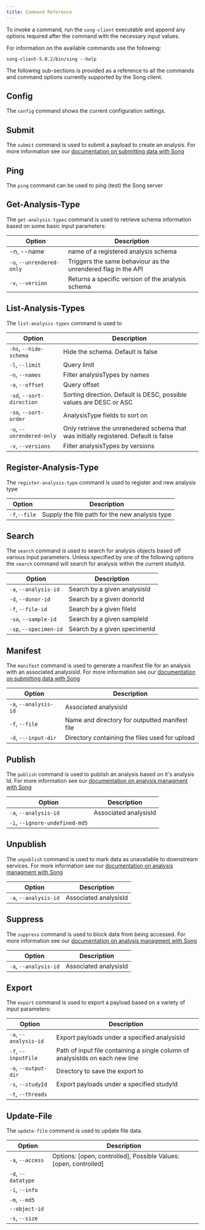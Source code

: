 ```yaml
---
title: Command Reference
---
```


To invoke a command, run the `song-client` executable and append any options required after the command with the necessary input values.

For information on the available commands use the following:

```shell
song-client-5.0.2/bin/sing --help
```

The following sub-sections is provided as a reference to all the commands and command options currently supported by the Song client.

## Config

The `config` command shows the current configuration settings.

## Submit

The `submit` command is used to submit a payload to create an analysis. For more information  see our [documentation on submitting data with Song](/documentation/song/user/submit/)

## Ping

The `ping` command can be used to ping (test) the Song server

## Get-Analysis-Type

<!--Please Elaborate-->

The `get-analysis-types` command is used to retrieve schema information based on some basic input parameters:

| Option | Description |
|--|--|
|-n, --name| name of a registered analysis schema |
|`-u`, `--unrendered-only`| Triggers the same behaviour as the unrendered flag in the API |
|`-v`, `--version`| Returns a specific version of the analysis schema |

## List-Analysis-Types

<!--Please Elaborate-->

The `list-analysis-types` command is used to

| Option | Description |
|--|--|
|`-hs`, `--hide-schema`|Hide the schema. Default is false|
|`-l`, `--limit`|Query limit|
|`-n`, `--names`|Filter analysisTypes by names|
|`-o`, `--offset`|Query offset|
|`-sd`, `--sort-direction`|Sorting direction. Default is DESC, possible values are DESC or ASC|
|`-so`, `--sort-order`|AnalysisType fields to sort on|
|`-u`, `--unrendered-only`|Only retrieve the unrenedered schema that was initially registered. Default is false|
|`-v`, `--versions`|Filter analysisTypes by versions|

## Register-Analysis-Type

<!--Please Confirme-->

The `register-analysis-type` command is used to register and new analysis type

| Option | Description |
|--|--|
|`-f`,`--file`| Supply the file path for the new analysis type |

## Search

The `search` command is used to search for analysis objects based off various input parameters. Unless specified by one of the following options the `search` command will search for analysis within the current studyId.

| Option | Description |
|--|--|
|`-a`, `--analysis-id`|Search by a given analysisId|
|`-d`, `--donor-id`|Search by a given donorId|
|`-f`, `--file-id`|Search by a given fileId|
|`-sa`, `--sample-id`|Search by a given sampleId|
|`-sp`, `--specimen-id`|Search by a given specimenId|


## Manifest

The `manifest` command is used to generate a manifest file for an analysis with an associated analysisId. For more information  see our [documentation on submitting data with Song](/documentation/song/user/submit/)

| Option | Description |
|--|--|
|`-a`, `--analysis-id`| Associated analysisId |
|`-f`, `--file`| Name and directory for outputted manifest file |
|`-d`, `---input-dir`| Directory containing the files used for upload |


## Publish

The `publish` command is used to publish an analysis based on it's analysis Id. For more information see our [documentation on analysis managment with Song](/documentation/song/admin/analysismanagement/)

| Option | Description |
|--|--|
|`-a`, `--analysis-id`| Associated analysisId |
|`-i`, `--ignore-undefined-md5`|  |

## Unpublish

The `unpublish` command is used to mark data as unavailable to downstream services. For more information see our [documentation on analysis managment with Song](/documentation/song/admin/analysismanagement/)

| Option | Description |
|--|--|
|`-a`, `--analysis-id`| Associated analysisId |

## Suppress

The `suppress` command is used to block data from being accessed. For more information see our [documentation on analysis managment with Song](/documentation/song/admin/analysismanagement/)

| Option | Description |
|--|--|
|`-a`, `--analysis-id`| Associated analysisId |

## Export

<!--confirm-->

The `export` command is used to export a payload based on a variety of input parameters:

| Option | Description |
|--|--|
|`-a`, `--analysis-id`| Export payloads under a specified analysisId |
|`-f`, `--inputFile`|Path of input file containing a single column of analysisIds on each new line|
|`-o`, `--output-dir`|Directory to save the export to|
|`-s`, `--studyId`| Export payloads under a specified studyId|
|`-t`, `--threads`| |

## Update-File

<!--Please elaborate-->

The `update-file` command is used to update file data.

| Option | Description |
|--|--|
|`-a`, `--access`| Options: [open, controlled], Possible Values: [open, controlled] |
|`-d`, `--datatype`| |
|`-i`, `--info`||
|`-m`, `--md5`| |
|`--object-id`| |
|`-s`, `--size`| |
